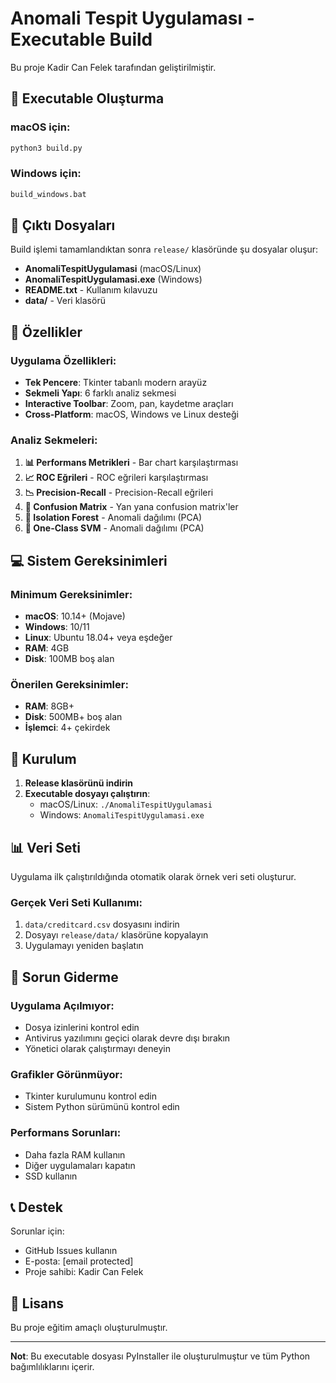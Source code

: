 # Anomali Tespit Uygulaması - Executable Build

Bu proje Kadir Can Felek tarafından geliştirilmiştir.

## 🚀 Executable Oluşturma

### macOS için:
```bash
python3 build.py
```

### Windows için:
```cmd
build_windows.bat
```

## 📁 Çıktı Dosyaları

Build işlemi tamamlandıktan sonra `release/` klasöründe şu dosyalar oluşur:

- **AnomaliTespitUygulamasi** (macOS/Linux)
- **AnomaliTespitUygulamasi.exe** (Windows)
- **README.txt** - Kullanım kılavuzu
- **data/** - Veri klasörü

## 🎯 Özellikler

### Uygulama Özellikleri:
- **Tek Pencere**: Tkinter tabanlı modern arayüz
- **Sekmeli Yapı**: 6 farklı analiz sekmesi
- **Interactive Toolbar**: Zoom, pan, kaydetme araçları
- **Cross-Platform**: macOS, Windows ve Linux desteği

### Analiz Sekmeleri:
1. **📊 Performans Metrikleri** - Bar chart karşılaştırması
2. **📈 ROC Eğrileri** - ROC eğrileri karşılaştırması
3. **📉 Precision-Recall** - Precision-Recall eğrileri
4. **🔢 Confusion Matrix** - Yan yana confusion matrix'ler
5. **🌲 Isolation Forest** - Anomali dağılımı (PCA)
6. **🤖 One-Class SVM** - Anomali dağılımı (PCA)

## 💻 Sistem Gereksinimleri

### Minimum Gereksinimler:
- **macOS**: 10.14+ (Mojave)
- **Windows**: 10/11
- **Linux**: Ubuntu 18.04+ veya eşdeğer
- **RAM**: 4GB
- **Disk**: 100MB boş alan

### Önerilen Gereksinimler:
- **RAM**: 8GB+
- **Disk**: 500MB+ boş alan
- **İşlemci**: 4+ çekirdek

## 🔧 Kurulum

1. **Release klasörünü indirin**
2. **Executable dosyayı çalıştırın**:
   - macOS/Linux: `./AnomaliTespitUygulamasi`
   - Windows: `AnomaliTespitUygulamasi.exe`

## 📊 Veri Seti

Uygulama ilk çalıştırıldığında otomatik olarak örnek veri seti oluşturur.

### Gerçek Veri Seti Kullanımı:
1. `data/creditcard.csv` dosyasını indirin
2. Dosyayı `release/data/` klasörüne kopyalayın
3. Uygulamayı yeniden başlatın

## 🐛 Sorun Giderme

### Uygulama Açılmıyor:
- Dosya izinlerini kontrol edin
- Antivirus yazılımını geçici olarak devre dışı bırakın
- Yönetici olarak çalıştırmayı deneyin

### Grafikler Görünmüyor:
- Tkinter kurulumunu kontrol edin
- Sistem Python sürümünü kontrol edin

### Performans Sorunları:
- Daha fazla RAM kullanın
- Diğer uygulamaları kapatın
- SSD kullanın

## 📞 Destek

Sorunlar için:
- GitHub Issues kullanın
- E-posta: [email protected]
- Proje sahibi: Kadir Can Felek

## 📄 Lisans

Bu proje eğitim amaçlı oluşturulmuştır.

---

**Not**: Bu executable dosyası PyInstaller ile oluşturulmuştur ve tüm Python bağımlılıklarını içerir.
